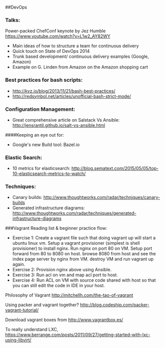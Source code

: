 ##DevOps

### Talks:
Power-packed ChefConf keynote by Jez Humble https://www.youtube.com/watch?v=L1w2_AY82WY
- Main ideas of how to structure a team for continuous delivery
- Quick touch on State of DevOps 2014
- Trunk based development/ continuous delivery examples (Google, Amazon)
- Example on G. Linden from Amazon on the Amazon shopping cart

### Best practices for bash scripts:
- http://kvz.io/blog/2013/11/21/bash-best-practices/
- http://redsymbol.net/articles/unofficial-bash-strict-mode/

### Configuration Management:
- Great comprehensive article on Salstack Vs Ansible: http://jensrantil.github.io/salt-vs-ansible.html


####Keeping an eye out for:
- Google's new Build tool: Bazel.io

### Elastic Search:
- 10 metrics for elasticsearch:  http://blog.sematext.com/2015/05/05/top-10-elasticsearch-metrics-to-watch/

### Techniques:
- Canary builds:  http://www.thoughtworks.com/radar/techniques/canary-builds
- Generated infrastructure diagrams: http://www.thoughtworks.com/radar/techniques/generated-infrastructure-diagrams

###Vagrant Reading list & beginner practice flow:
- Exercise 1:
Create a vagrant file such that doing vagrant up will start a ubuntu linux vm.
Setup a vagrant provisioner (simplest is shell provisioner) to install nginx.
Run nginx on port 80 on VM.
Setup port forward from 80 to 8080 on host.
browse 8080 from host and see the index page server by nginx from VM.
destroy VM and run vagrant up again.
- Exercise 2:
Provision nginx above using Ansible.
- Exercise 3:
Run acl on vm and map acl port to host.
- Exercise 4:
Run ACL on VM with source code shared with host so that you can still edit the code in IDE in your host.


Philosophy of Vagrant
http://mitchellh.com/the-tao-of-vagrant

Using packer and vagrant together?
http://blog.codeship.com/packer-vagrant-tutorial/

Download vagrant boxes from
http://www.vagrantbox.es/

To really understand LXC,
https://www.berrange.com/posts/2011/09/27/getting-started-with-lxc-using-libvirt/
